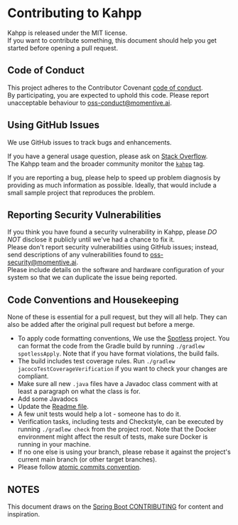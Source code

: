 # Contributing to Kahpp

Kahpp is released under the MIT license.  
If you want to contribute something, this document should help you get started before opening a pull request.

## Code of Conduct

This project adheres to the Contributor Covenant [code of conduct](CODE_OF_CONDUCT.md).  
By participating, you are expected to uphold this code.  Please report unacceptable behaviour to [oss-conduct@momentive.ai](mailto:oss-conduct@momentive.ai).

## Using GitHub Issues

We use GitHub issues to track bugs and enhancements.

If you have a general usage question, please ask on [Stack Overflow](https://stackoverflow.com).  
The Kahpp team and the broader community monitor the [`kahpp`](https://stackoverflow.com/tags/kahpp) tag.

If you are reporting a bug, please help to speed up problem diagnosis by providing as much information as possible.
Ideally, that would include a small sample project that reproduces the problem.

## Reporting Security Vulnerabilities

If you think you have found a security vulnerability in Kahpp, please *DO NOT* disclose it publicly until we've had a chance to fix it.  
Please don't report security vulnerabilities using GitHub issues; instead, send descriptions of any vulnerabilities found to [oss-security@momentive.ai](mailto:oss-security@momentive.ai).  
Please include details on the software and hardware configuration of your system so that we can duplicate the issue being reported.

## Code Conventions and Housekeeping

None of these is essential for a pull request, but they will all help.  They can also be added after the original pull request but before a merge.

* To apply code formatting conventions, We use the [Spotless](https://github.com/diffplug/spotless) project.
You can format the code from the Gradle build by running `./gradlew spotlessApply`.
Note that if you have format violations, the build fails.
* The build includes test coverage rules.  Run `./gradlew jacocoTestCoverageVerification` if you want to check your changes are compliant.
* Make sure all new `.java` files have a Javadoc class comment with at least a paragraph on what the class is for.
* Add some Javadocs
* Update the [Readme file](README.md).
* A few unit tests would help a lot - someone has to do it.
* Verification tasks, including tests and Checkstyle, can be executed by running `./gradlew check` from the project root.
  Note that the Docker environment might affect the result of tests, make sure Docker is running in your machine.
* If no one else is using your branch, please rebase it against the project's current main branch (or other target branches).
* Please follow [atomic commits convention](https://www.pauline-vos.nl/atomic-commits/).

## NOTES

This document draws on the [Spring Boot CONTRIBUTING](https://github.com/spring-projects/spring-boot/blob/main/CONTRIBUTING.adoc) for content and inspiration. 
